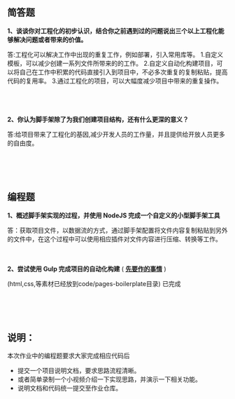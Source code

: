 ## 简答题

**1、谈谈你对工程化的初步认识，结合你之前遇到过的问题说出三个以上工程化能够解决问题或者带来的价值。**

答:工程化可以解决工作中出现的重复工作，例如部署，引入常用库等。
  1.自定义模板，可以减少创建一系列文件所带来的的工作。
  2.自定义自动化构建项目，可以将自己在工作中积累的代码直接引入到项目中，不必多次重复的复制粘贴，提高代码的复用率。
  3.通过工程化的项目，可以大幅度减少项目中带来的重复操作。
　

　

**2、你认为脚手架除了为我们创建项目结构，还有什么更深的意义？**

答:给项目带来了工程化的基因,减少开发人员的工作量，并且提供给开放人员更多的自由度。

　

　

## 编程题

**1、概述脚手架实现的过程，并使用 NodeJS 完成一个自定义的小型脚手架工具**

答：获取项目文件，以数据流的方式，通过脚手架配置将文件内容复制粘贴到另外的文件中，在这个过程中可以使用相应插件对文件内容进行压缩、转换等工作。


　

**2、尝试使用 Gulp 完成项目的自动化构建**  ( **[先要作的事情](./notes/下载包是出错的解决方式.md)** )

(html,css,等素材已经放到code/pages-boilerplate目录)
已完成

　

　

## 说明：

本次作业中的编程题要求大家完成相应代码后

- 提交一个项目说明文档，要求思路流程清晰。
- 或者简单录制一个小视频介绍一下实现思路，并演示一下相关功能。
- 说明文档和代码统一提交至作业仓库。